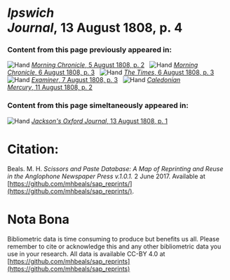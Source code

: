 # *Ipswich Journal*, 13 August 1808, p. 4  
  
### Content from this page previously appeared in:  
![Hand](http://scissorsandpaste.net/wp-content/uploads/2017/06/smallhandpointer.png) [*Morning Chronicle*, 5 August 1808, p. 2](https://mhbeals.github.io/sap_html/Morning-Chronicle/Morning-Chronicle-5-August-1808-p-2)  
![Hand](http://scissorsandpaste.net/wp-content/uploads/2017/06/smallhandpointer.png) [*Morning Chronicle*, 6 August 1808, p. 3](https://mhbeals.github.io/sap_html/Morning-Chronicle/Morning-Chronicle-6-August-1808-p-3)  
![Hand](http://scissorsandpaste.net/wp-content/uploads/2017/06/smallhandpointer.png) [*The Times*, 6 August 1808, p. 3](https://mhbeals.github.io/sap_html/The-Times/The-Times-6-August-1808-p-3)  
![Hand](http://scissorsandpaste.net/wp-content/uploads/2017/06/smallhandpointer.png) [*Examiner*, 7 August 1808, p. 3](https://mhbeals.github.io/sap_html/Examiner/Examiner-7-August-1808-p-3)  
![Hand](http://scissorsandpaste.net/wp-content/uploads/2017/06/smallhandpointer.png) [*Caledonian Mercury*, 11 August 1808, p. 2](https://mhbeals.github.io/sap_html/Caledonian-Mercury/Caledonian-Mercury-11-August-1808-p-2)  
  
### Content from this page simeltaneously appeared in:  
![Hand](http://scissorsandpaste.net/wp-content/uploads/2017/06/smallhandpointer.png) [*Jackson's Oxford Journal*, 13 August 1808, p. 1](https://mhbeals.github.io/sap_html/Jackson's-Oxford-Journal/Jackson's-Oxford-Journal-13-August-1808-p-1)  


# Citation: 

Beals. M. H. *Scissors and Paste Database: A Map of Reprinting and Reuse in the Anglophone Newspaper Press v.1.0.1.* 2 June 2017. Available at [https://github.com/mhbeals/sap_reprints/](https://github.com/mhbeals/sap_reprints/). 

# Nota Bona

Bibliometric data is time consuming to produce but benefits us all. Please remember to cite or acknowledge this and any other bibliometric data you use in your research. All data is available CC-BY 4.0 at [https://github.com/mhbeals/sap_reprints](https://github.com/mhbeals/sap_reprints)